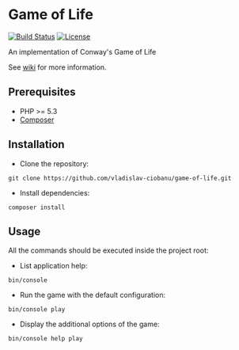Game of Life
============

[![Build Status](https://api.travis-ci.org/vladislav-ciobanu/game-of-life.svg?branch=master)](https://travis-ci.org/vladislav-ciobanu/game-of-life)
[![License](http://img.shields.io/:license-MIT-blue.svg)](https://github.com/vladislav-ciobanu/game-of-life/blob/master/LICENSE)

An implementation of Conway's Game of Life

See [wiki](http://en.wikipedia.org/wiki/Conway%27s_Game_of_Life) for more information.

Prerequisites
--------------------

*   PHP >= 5.3
*   [Composer](https://getcomposer.org/)


Installation
--------------------
*   Clone the repository: 
```shell
git clone https://github.com/vladislav-ciobanu/game-of-life.git
```
*   Install dependencies:
```shell
composer install
```

Usage
--------------------
All the commands should be executed inside the project root:

*   List application help:
```shell
bin/console
```
*   Run the game with the default configuration:
```shell
bin/console play
```

*   Display the additional options of the game:
```shell
bin/console help play
```
